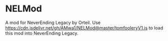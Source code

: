 # NELMod
A mod for NeverEnding Legacy by Orteil.
Use https://cdn.jsdelivr.net/gh/AMwa1/NELMod@master/tomfooleryV1.js to load this mod into NeverEnding Legacy.
